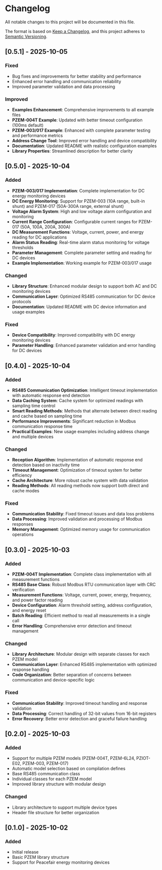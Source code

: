 # Changelog

All notable changes to this project will be documented in this file.

The format is based on [Keep a Changelog](https://keepachangelog.com/en/1.0.0/),
and this project adheres to [Semantic Versioning](https://semver.org/spec/v2.0.0.html).

## [0.5.1] - 2025-10-05

### Fixed
- Bug fixes and improvements for better stability and performance
- Enhanced error handling and communication reliability
- Improved parameter validation and data processing

### Improved
- **Examples Enhancement**: Comprehensive improvements to all example files
- **PZEM-004T Example**: Updated with better timeout configuration (100ms default)
- **PZEM-003/017 Example**: Enhanced with complete parameter testing and performance metrics
- **Address Change Tool**: Improved error handling and device compatibility
- **Documentation**: Updated README with realistic configuration examples
- **Library Properties**: Streamlined description for better clarity

## [0.5.0] - 2025-10-04

### Added
- **PZEM-003/017 Implementation**: Complete implementation for DC energy monitoring devices
- **DC Energy Monitoring**: Support for PZEM-003 (10A range, built-in shunt) and PZEM-017 (50A-300A range, external shunt)
- **Voltage Alarm System**: High and low voltage alarm configuration and monitoring
- **Current Range Configuration**: Configurable current ranges for PZEM-017 (50A, 100A, 200A, 300A)
- **DC Measurement Functions**: Voltage, current, power, and energy reading for DC applications
- **Alarm Status Reading**: Real-time alarm status monitoring for voltage thresholds
- **Parameter Management**: Complete parameter setting and reading for DC devices
- **Example Implementation**: Working example for PZEM-003/017 usage

### Changed
- **Library Structure**: Enhanced modular design to support both AC and DC monitoring devices
- **Communication Layer**: Optimized RS485 communication for DC device protocols
- **Documentation**: Updated README with DC device information and usage examples

### Fixed
- **Device Compatibility**: Improved compatibility with DC energy monitoring devices
- **Parameter Handling**: Enhanced parameter validation and error handling for DC devices

## [0.4.0] - 2025-10-04

### Added
- **RS485 Communication Optimization**: Intelligent timeout implementation with automatic response end detection
- **Data Caching System**: Cache system for optimized readings with sampling time control
- **Smart Reading Methods**: Methods that alternate between direct reading and cache based on sampling time
- **Performance Improvements**: Significant reduction in Modbus communication response time
- **Practical Examples**: New usage examples including address change and multiple devices

### Changed
- **Reception Algorithm**: Implementation of automatic response end detection based on inactivity time
- **Timeout Management**: Optimization of timeout system for better efficiency
- **Cache Architecture**: More robust cache system with data validation
- **Reading Methods**: All reading methods now support both direct and cache modes

### Fixed
- **Communication Stability**: Fixed timeout issues and data loss problems
- **Data Processing**: Improved validation and processing of Modbus responses
- **Memory Management**: Optimized memory usage for communication operations

## [0.3.0] - 2025-10-03

### Added
- **PZEM-004T Implementation**: Complete class implementation with all measurement functions
- **RS485 Base Class**: Robust Modbus RTU communication layer with CRC verification
- **Measurement Functions**: Voltage, current, power, energy, frequency, and power factor reading
- **Device Configuration**: Alarm threshold setting, address configuration, and energy reset
- **Batch Reading**: Efficient method to read all measurements in a single call
- **Error Handling**: Comprehensive error detection and timeout management

### Changed
- **Library Architecture**: Modular design with separate classes for each PZEM model
- **Communication Layer**: Enhanced RS485 implementation with optimized response handling
- **Code Organization**: Better separation of concerns between communication and device-specific logic

### Fixed
- **Communication Stability**: Improved timeout handling and response validation
- **Data Processing**: Correct handling of 32-bit values from 16-bit registers
- **Error Recovery**: Better error detection and graceful failure handling

## [0.2.0] - 2025-10-03

### Added
- Support for multiple PZEM models (PZEM-004T, PZEM-6L24, PZIOT-E02, PZEM-003, PZEM-017)
- Automatic model selection based on compilation defines
- Base RS485 communication class
- Individual classes for each PZEM model
- Improved library structure with modular design

### Changed
- Library architecture to support multiple device types
- Header file structure for better organization

## [0.1.0] - 2025-10-02

### Added
- Initial release
- Basic PZEM library structure
- Support for Peacefair energy monitoring devices

